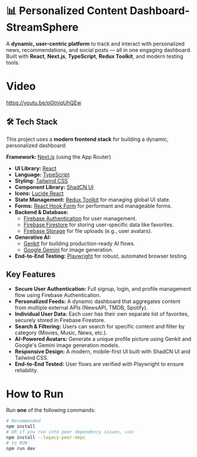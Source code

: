 # 📊 Personalized Content Dashboard-StreamSphere
A **dynamic, user-centric platform** to track and interact with personalized news, recommendations, and social posts — all in one engaging dashboard.  
Built with **React**, **Next.js**, **TypeScript**, **Redux Toolkit**, and modern testing tools.

# Video
https://youtu.be/pGtnjqUhQEw


## 🛠️ Tech Stack

This project uses a **modern frontend stack** for building a dynamic, personalized dashboard:

 **Framework:** [Next.js](https://nextjs.org/) (using the App Router)
-   **UI Library:** [React](https://react.dev/)
-   **Language:** [TypeScript](https://www.typescriptlang.org/)
-   **Styling:** [Tailwind CSS](https://tailwindcss.com/)
-   **Component Library:** [ShadCN UI](https://ui.shadcn.com/)
-   **Icons:** [Lucide React](https://lucide.dev/)
-   **State Management:** [Redux Toolkit](https://redux-toolkit.js.org/) for managing global UI state.
-   **Forms:** [React Hook Form](https://react-hook-form.com/) for performant and manageable forms.
-   **Backend & Database:**
    -   [Firebase Authentication](https://firebase.google.com/docs/auth) for user management.
    -   [Firebase Firestore](https://firebase.google.com/docs/firestore) for storing user-specific data like favorites.
    -   [Firebase Storage](https://firebase.google.com/docs/storage) for file uploads (e.g., user avatars).
-   **Generative AI:**
    -   [Genkit](https://firebase.google.com/docs/genkit) for building production-ready AI flows.
    -   [Google Gemini](https://ai.google.dev/) for image generation.
-   **End-to-End Testing:** [Playwright](https://playwright.dev/) for robust, automated browser testing.

  ## Key Features

-   **Secure User Authentication:** Full signup, login, and profile management flow using Firebase Authentication.
-   **Personalized Feeds:** A dynamic dashboard that aggregates content from multiple external APIs (NewsAPI, TMDB, Spotify).
-   **Individual User Data:** Each user has their own separate list of favorites, securely stored in Firebase Firestore.
-   **Search & Filtering:** Users can search for specific content and filter by category (Movies, Music, News, etc.).
-   **AI-Powered Avatars:** Generate a unique profile picture using Genkit and Google's Gemini image generation models.
-   **Responsive Design:** A modern, mobile-first UI built with ShadCN UI and Tailwind CSS.
-   **End-to-End Tested:** User flows are verified with Playwright to ensure reliability.
  
# How to Run
Run **one** of the following commands:

```bash
# Recommended
npm install
# OR if you run into peer dependency issues, use:
npm install --legacy-peer-deps
# to RUN
npm run dev


